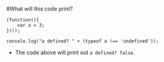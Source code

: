 #What will this code print?

```
(function(){
    var a = 3;
})();

console.log("a defined? " + (typeof a !== 'undefined'));
```

* The code above will print out `a defined? false`.
